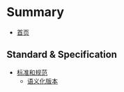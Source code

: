 # Summary

* [首页](README.md)

## Standard & Specification

* [标准和规范](spec/README.md)
    * [语义化版本](spec/README.md)

